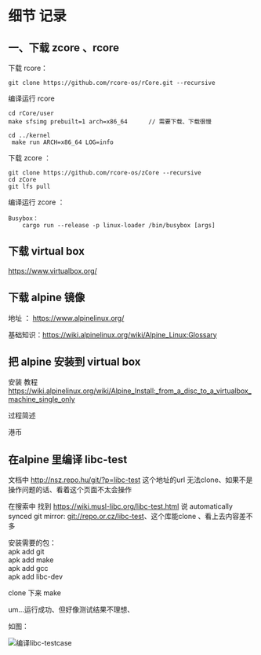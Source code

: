 # 细节 记录

## 一、下载 zcore 、rcore

下载 rcore：

    git clone https://github.com/rcore-os/rCore.git --recursive

编译运行 rcore

    cd rCore/user
    make sfsimg prebuilt=1 arch=x86_64      // 需要下载、下载很慢

    cd ../kernel
     make run ARCH=x86_64 LOG=info

下载 zcore ：

    git clone https://github.com/rcore-os/zCore --recursive
    cd zCore
    git lfs pull

编译运行 zcore ：

    Busybox：
        cargo run --release -p linux-loader /bin/busybox [args]


## 下载 virtual box

https://www.virtualbox.org/

## 下载 alpine 镜像

地址 ： https://www.alpinelinux.org/

基础知识：https://wiki.alpinelinux.org/wiki/Alpine_Linux:Glossary


## 把 alpine 安装到 virtual box

安装 教程  
https://wiki.alpinelinux.org/wiki/Alpine_Install:_from_a_disc_to_a_virtualbox_machine_single_only

过程简述 

港币

## 在alpine 里编译 libc-test 

文档中 http://nsz.repo.hu/git/?p=libc-test 这个地址的url 无法clone、如果不是操作问题的话、看着这个页面不太会操作

在搜索中 找到 https://wiki.musl-libc.org/libc-test.html 说 automatically synced git mirror: <git://repo.or.cz/libc-test>、这个库能clone 、看上去内容差不多

安装需要的包：  
apk add git  
apk add make  
apk add gcc   
apk add libc-dev  

clone 下来 make

um...运行成功、但好像测试结果不理想、

如图：  

![编译libc-testcase](https://github.com/GCYYfun/DailySchedule/blob/master/%E7%BC%96%E8%AF%91testcase.png)
